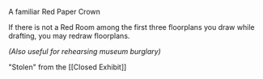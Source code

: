 A familiar Red Paper Crown

If there is not a Red Room among the first three floorplans you draw while drafting, you may redraw floorplans.

*(Also useful for rehearsing museum burglary)*

"Stolen" from the [[Closed Exhibit]]